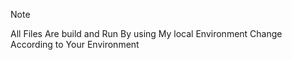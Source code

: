 > [!note]  
> All Files Are build and Run By using My local Environment Change According to Your Environment

